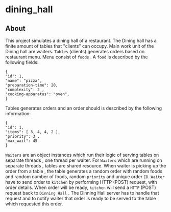 # dining_hall

## About
This project simulates a dining hall of a restaurant. The Dining hall has a finite amount of tables that "clients" can occupy. Main work unit of the Dining hall are waiters. `Tables` (clients) generates orders based on restaurant menu. Menu consist of `foods` . A `food` is described by the following fields:

```golang
{
"id": 1,
"name": "pizza", 
"preparation-time": 20,
"complexity": 2 ,
"cooking-apparatus": "oven",
}
```

Tables generates orders and an order should is described by the following information:

```golang
{
"id": 1,
"items": [ 3, 4, 4, 2 ],
"priority": 3 ,
"max_wait": 45
}
```

`Waiters` are  an object instances which run their logic of serving tables on separate threads , one thread per waiter.
For `Waiters` which are running on separate threads , tables are shared resource. When waiter is picking up the order from a table , the table generates a random order with random foods and random number of foods, random `priority` and unique order `ID`. `Waiter` have to send order to
`kitchen` by performing HTTP (POST) request, with order details.
When order will be ready, `kitchen` will send a `HTTP` (POST) request back to `Dinning Hall` . The Dinning Hall server has
to handle that request and to notify waiter that order is ready to be served to the table which requested this order.
